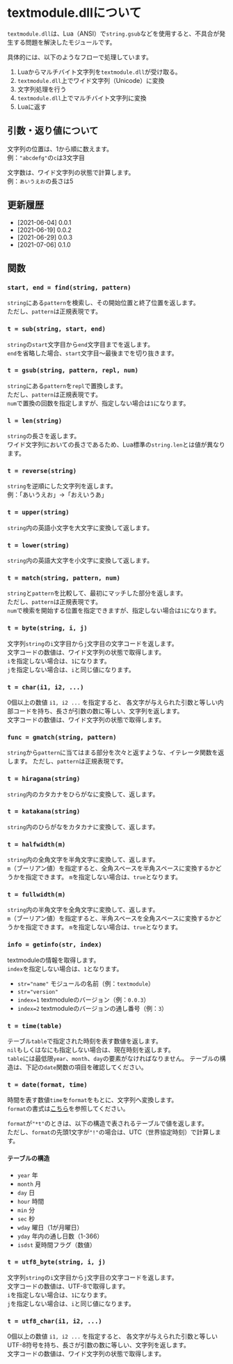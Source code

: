 # textmodule.dllについて
`textmodule.dll`は、Lua（ANSI）で`string.gsub`などを使用すると、不具合が発生する問題を解決したモジュールです。

具体的には、以下のようなフローで処理しています。  
1. Luaからマルチバイト文字列を`textmodule.dll`が受け取る。
2. `textmodule.dll`上でワイド文字列（Unicode）に変換
3. 文字列処理を行う
4. `textmodule.dll`上でマルチバイト文字列に変換
5. Luaに返す

## 引数・返り値について
文字列の位置は、1から順に数えます。  
例：`"abcdefg"`の`c`は3文字目  

文字数は、ワイド文字列の状態で計算します。  
例：`あいうえお`の長さは5  

## 更新履歴
- [2021-06-04] 0.0.1
- [2021-06-19] 0.0.2
- [2021-06-29] 0.0.3
- [2021-07-06] 0.1.0

## 関数
### `start, end = find(string, pattern)`
`string`にある`pattern`を検索し、その開始位置と終了位置を返します。  
ただし、`pattern`は正規表現です。  

### `t = sub(string, start, end)`
`string`の`start`文字目から`end`文字目までを返します。  
`end`を省略した場合、`start`文字目～最後までを切り抜きます。  

### `t = gsub(string, pattern, repl, num)`
`string`にある`pattern`を`repl`で置換します。  
ただし、`pattern`は正規表現です。  
`num`で置換の回数を指定しますが、指定しない場合は`1`になります。  

### `l = len(string)`
`string`の長さを返します。  
ワイド文字列においての長さであるため、Lua標準の`string.len`とは値が異なります。  

### `t = reverse(string)`
`string`を逆順にした文字列を返します。  
例：「あいうえお」→「おえいうあ」  

### `t = upper(string)`
`string`内の英語小文字を大文字に変換して返します。

### `t = lower(string)`
`string`内の英語大文字を小文字に変換して返します。  

### `t = match(string, pattern, num)`
`string`と`pattern`を比較して、最初にマッチした部分を返します。  
ただし、`pattern`は正規表現です。  
`num`で検索を開始する位置を指定できますが、指定しない場合は`1`になります。  

### `t = byte(string, i, j)`
文字列`string`の`i`文字目から`j`文字目の文字コードを返します。  
文字コードの数値は、ワイド文字列の状態で取得します。  
`i`を指定しない場合は、`1`になります。  
`j`を指定しない場合は、`i`と同じ値になります。

### `t = char(i1, i2, ...)`
0個以上の数値 `i1, i2 ...` を指定すると、 各文字が与えられた引数と等しい内部コードを持ち、長さが引数の数に等しい、文字列を返します。   
文字コードの数値は、ワイド文字列の状態で取得します。  

### `func = gmatch(string, pattern)`
`string`から`pattern`に当てはまる部分を次々と返すような、イテレータ関数を返します。
ただし、`pattern`は正規表現です。   

### `t = hiragana(string)`
`string`内のカタカナをひらがなに変換して、返します。  

### `t = katakana(string)`
`string`内のひらがなをカタカナに変換して、返します。  

### `t = halfwidth(m)`
`string`内の全角文字を半角文字に変換して、返します。  
`m`（ブーリアン値）を指定すると、全角スペースを半角スペースに変換するかどうかを指定できます。
`m`を指定しない場合は、`true`となります。  

### `t = fullwidth(m)`
`string`内の半角文字を全角文字に変換して、返します。  
`m`（ブーリアン値）を指定すると、半角スペースを全角スペースに変換するかどうかを指定できます。
`m`を指定しない場合は、`true`となります。  

### `info = getinfo(str, index)`
textmoduleの情報を取得します。  
`index`を指定しない場合は、`1`となります。  

- `str="name"` モジュールの名前（例：`textmodule`）  
- `str="version"`  
 - `index=1` textmoduleのバージョン（例：`0.0.3`）  
 - `index=2` textmoduleのバージョンの通し番号（例：`3`）  

### `t = time(table)`
テーブル`table`で指定された時刻を表す数値を返します。  
`nil`もしくはなにも指定しない場合は、現在時刻を返します。  
`table`には最低限`year`、`month`、`day`の要素がなければなりません。
テーブルの構造は、下記の`date`関数の項目を確認してください。

### `t = date(format, time)`
時間を表す数値`time`を`format`をもとに、文字列へ変換します。  
`format`の書式は[こちら](https://docs.microsoft.com/ja-jp/cpp/c-runtime-library/reference/strftime-wcsftime-strftime-l-wcsftime-l?view=msvc-160)を参照してください。  

`format`が`"*t"`のときは、以下の構造で表されるテーブルで値を返します。  
ただし、`format`の先頭1文字が`"!"`の場合は、UTC（世界協定時刻）で計算します。  

#### テーブルの構造
- `year` 年
- `month` 月
- `day` 日
- `hour` 時間
- `min` 分
- `sec` 秒
- `wday` 曜日（1が月曜日）
- `yday` 年内の通し日数（1-366）
- `isdst` 夏時間フラグ（数値）

### `t = utf8_byte(string, i, j)`
文字列`string`の`i`文字目から`j`文字目の文字コードを返します。  
文字コードの数値は、UTF-8で取得します。  
`i`を指定しない場合は、`1`になります。  
`j`を指定しない場合は、`i`と同じ値になります。

### `t = utf8_char(i1, i2, ...)`
0個以上の数値 `i1, i2 ...` を指定すると、 各文字が与えられた引数と等しいUTF-8符号を持ち、長さが引数の数に等しい、文字列を返します。   
文字コードの数値は、ワイド文字列の状態で取得します。  
